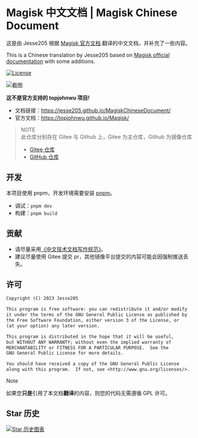 # Magisk 中文文档 | Magisk Chinese Document

这是由 Jesse205 根据 [Magisk 官方文档](https://topjohnwu.github.io/Magisk/) 翻译的中文文档，并补充了一些内容。

This is a Chinese translation by Jesse205 based on [Magisk official documentation](https://topjohnwu.github.io/Magisk/) with some additions.

[![License](https://img.shields.io/github/license/Jesse205/MagiskChineseDocument)](./LICENSE)

![截图](https://jesse205.github.io/images/graphs/magisk_chinese_document.webp)

**这不是官方支持的 topjohnwu 项目!**

- 文档链接：<https://jesse205.github.io/MagiskChineseDocument/>
- 官方文档：<https://topjohnwu.github.io/Magisk/>

> NOTE\
> 此仓库分别存在 Gitee 与 Github 上，Gitee 为主仓库，Github 为镜像仓库
>
> - [Gitee 仓库](https://gitee.com/Jesse205/magisk-chinese-document)
> - [GitHub 仓库](https://github.com/Jesse205/MagiskChineseDocument)

## 开发

本项目使用 pnpm，开发环境需要安装 [pnpm](https://pnpm.io/)。

- 调试：`pnpm dev`
- 构建：`pnpm build`

## 贡献

- 请尽量采用[《中文技术文档写作规范》](https://github.com/ruanyf/document-style-guide)。
- 建议尽量使用 Gitee 提交 pr，其他镜像平台提交的内容可能会因强制推送丢失。

## 许可

``` txt
Copyright (C) 2023 Jesse205

This program is free software: you can redistribute it and/or modify
it under the terms of the GNU General Public License as published by
the Free Software Foundation, either version 3 of the License, or
(at your option) any later version.

This program is distributed in the hope that it will be useful,
but WITHOUT ANY WARRANTY; without even the implied warranty of
MERCHANTABILITY or FITNESS FOR A PARTICULAR PURPOSE.  See the
GNU General Public License for more details.

You should have received a copy of the GNU General Public License
along with this program.  If not, see <http://www.gnu.org/licenses/>.
```

> [!NOTE]
>
> 如果您**只是**引用了本文档**翻译**的内容，则您的代码无需遵循 GPL 许可。

## Star 历史

[![Star 历史图表](https://api.star-history.com/svg?repos=Jesse205/MagiskChineseDocument&type=Date)](https://star-history.com/#Jesse205/MagiskChineseDocument&Date)
